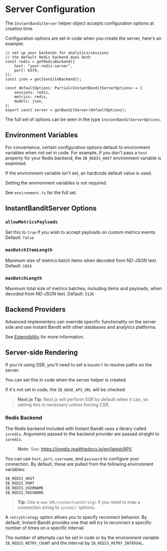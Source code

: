 # Server Configuration
The `InstantBanditServer` helper object accepts configuration options at creation time.

Configuration options are set in code when you create the server, here's an example:

```TS
// set up your backends for analytics/sessions
// the default Redis backend does both
const redis = getRedisBackend({
    host: "your-redis-server",
    port: 6379,
});
const json = getJsonSiteBackend();

const defaultOptions: Partial<InstantBanditServerOptions> = {
    sessions: redis,
    metrics: redis,
    models: json,
};
export const server = getBanditServer(defaultOptions);
```

The full set of options can be seen in the type `InstantBanditServerOptions`.


## Environment Variables
For convenience, certain configuration options default to environment variables when not set in code.
For example, if you don't pass a `host` property for your Redis backend, the `IB_REDIS_HOST` environment variable is examined.

If the environment variable isn't set, an hardcode default value is used.

Setting the environment variables is not required.

See `environment.ts` for the full set.


## InstantBanditServer Options

### `allowMetricsPayloads`
Set this to `true` if you wish to accept payloads on custom metrics events. Default: `false`


### `maxBatchItemLength`
Maximum size of metrics batch items when decoded from ND-JSON text. Default: `1024`


### `maxBatchLength`
Maximum total size of metrics batches, including items and payloads, when decoded from ND-JSON text. Default: `512K`


## Backend Providers
Advanced implementers can override specific functionality on the server side and use Instant Bandit with other databases and analytics platforms.

See [Extensibility](../internals/extensibility.md) for more information.


## Server-side Rendering
If you're using SSR, you'll need to set a `baseUrl` to resolve paths on the server.

You can set this in code when the server helper is created.

If it's not set in code, the `IB_BASE_API_URL` will be checked.


> **Next.js Tip:** Next.js will perform SSR by default when it can, so setting this is necessary unless forcing CSR.


### Redis Backend
The Redis backend included with Instant Bandit uses a library called `ioredis`.
Arguments passed to the backend provider are passed straight to `ioredis`.

> **Note:** See: https://ioredis.readthedocs.io/en/latest/API/

You can use `host`, `port`, `username`, and `password` to configure your connection.
By default, these are pulled from the following environment variables:

```bash
IB_REDIS_HOST
IB_REDIS_PORT
IB_REDIS_USERNAME
IB_REDIS_PASSWORD
```

> **Tip:** Use a `new URL(connectionString)` if you need to map a connection string to `ioredis`' options.

A `retryStrategy` option allows you to specify reconnect behavior.
By default, Instant Bandit provides one that will try to reconnect a specific number of times on a specific interval.

The number of attempts can be set in code or by the environment variable `IB_REDIS_RETRY_COUNT` and the interval by `IB_REDIS_RETRY_INTERVAL`.
